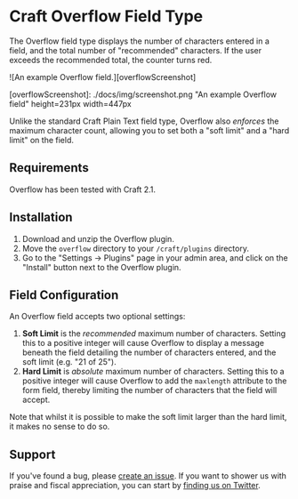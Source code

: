 # Craft Overflow Field Type
The Overflow field type displays the number of characters entered in a field, and the total number of "recommended" characters. If the user exceeds the recommended total, the counter turns red.

![An example Overflow field.][overflowScreenshot]

[overflowScreenshot]: ./docs/img/screenshot.png "An example Overflow field" height=231px width=447px

Unlike the standard Craft Plain Text field type, Overflow also _enforces_ the maximum character count, allowing you to set both a "soft limit" and a "hard limit" on the field.

## Requirements
Overflow has been tested with Craft 2.1.

## Installation
1. Download and unzip the Overflow plugin.
2. Move the `overflow` directory to your `/craft/plugins` directory.
3. Go to the "Settings &rarr; Plugins" page in your admin area, and click on the "Install" button next to the Overflow plugin.

## Field Configuration
An Overflow field accepts two optional settings:

1. **Soft Limit** is the _recommended_ maximum number of characters. Setting this to a positive integer will cause Overflow to display a message beneath the field detailing the number of characters entered, and the soft limit (e.g. "21 of 25").
2. **Hard Limit** is _absolute_ maximum number of characters. Setting this to a positive integer will cause Overflow to add the `maxlength` attribute to the form field, thereby limiting the number of characters that the field will accept.

Note that whilst it is possible to make the soft limit larger than the hard limit, it makes no sense to do so.

## Support
If you've found a bug, please [create an issue][newIssue]. If you want to shower us with praise and fiscal appreciation, you can start by [finding us on Twitter][experienceTwitter].

[newIssue]: https://github.com/experience/overflow.craft/issues/new "File a bug report"
[experienceTwitter]: https://twitter.com/exphq/ "The appropriate channel for mad props"
